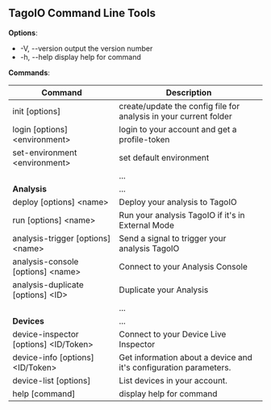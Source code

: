 ## TagoIO Command Line Tools

**Options**:
-  -V, --version                          output the version number
-  -h, --help                             display help for command

**Commands**:

| Command | Description |
| ---- | ---- |
|  init [options] | create/update the config file for analysis in your current folder |
|  login [options] \<environment> | login to your account and get a profile-token |
|  set-environment \<environment> | set default environment |
| | ... |
|  **Analysis** | ... |
|  deploy [options] \<name> | Deploy your analysis to TagoIO |
|  run [options] \<name>   | Run your analysis TagoIO if it's in External Mode |
|  analysis-trigger [options] \<name> | Send a signal to trigger your analysis TagoIO |
|  analysis-console [options] \<name> | Connect to your Analysis Console |
|  analysis-duplicate [options] \<ID> | Duplicate your Analysis |
| | ... |
|  **Devices** | ... |
|  device-inspector [options] \<ID/Token> | Connect to your Device Live Inspector |
|  device-info [options] \<ID/Token> | Get information about a device and it's configuration parameters. |
|  device-list [options] | List devices in your account. |
|  help [command] | display help for command |
